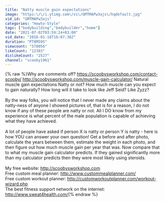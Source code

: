 ```yaml
---
title: "Natty muscle gain expectations"
image: "https:\/\/i.ytimg.com\/vi\/GMTMAPw3ajs\/hqdefault.jpg"
vid_id: "GMTMAPw3ajs"
categories: "Howto-Style"
tags: ["bodybuilding","bodybuilder","home"]
date: "2021-07-02T03:59:24+03:00"
vid_date: "2016-01-18T16:07:38Z"
duration: "PT8M59S"
viewcount: "578056"
likeCount: "12383"
dislikeCount: "2527"
channel: "scooby1961"
---
```

{% raw %}Why are comments off? <a rel="nofollow" target="blank" href="https://scoobysworkshop.com/contact-scooby/">https://scoobysworkshop.com/contact-scooby/</a> <a rel="nofollow" target="blank" href="http://scoobysworkshop.com/muscle-gain-calculator/">http://scoobysworkshop.com/muscle-gain-calculator/</a> Natural muscle gain expectations Natty or not?  How much muscle can you expect to gain naturally?  How long will it take to look like Jeff Seid?  Like Zyzz?  <br /><br />By the way folks, you will notice that I never made any claims about the natty-ness of anyone I showed pictures of, that is for a reason, I do not know if any of these people are natty or not.  All I DO know from my experience is what percent of the male population is capable of achieving what they have achieved.<br /><br />A lot of people have asked if person X is natty or person Y is natty - here is how YOU can answer your own question!  Get a before and after photo, calculate the years between them, estimate the weight in each photo, and then figure out how much muscle gain per year that was.  Now compare that to what my muscle gain calculator predicts.  If they gained significantly more than my calculator predicts then they were most likely using steroids.<br /><br />My free website: <a rel="nofollow" target="blank" href="http://scoobysworkshop.com">http://scoobysworkshop.com</a><br />Free custom meal planner: <a rel="nofollow" target="blank" href="http://www.custommealplanner.com/">http://www.custommealplanner.com/</a><br />Free custom workout planner: <a rel="nofollow" target="blank" href="http://customworkoutplanner.com/workout-wizard.php">http://customworkoutplanner.com/workout-wizard.php</a><br />The best fitness support network on the internet: <a rel="nofollow" target="blank" href="http://www.sweat4health.com/">http://www.sweat4health.com/</a>{% endraw %}
